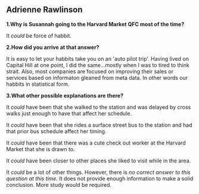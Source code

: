 ## **Adrienne Rawlinson**


**1.Why is Susannah going to the Harvard Market QFC most of the time?**

It *could* be force of habbit. 

**2.How did you arrive at that answer?**

It is easy to let your habbits take you on an 'auto pilot trip'. Having lived on Capital Hill at one point, I did the same...mostly when I was to tired to think strait. Also, most companies are focused on improving their sales or services based on informaton gleaned from meta data. In other words our habbits in statistical form.

**3.What other possible explanations are there?**

It *could* have been that she walked to the station and was delayed by cross walks just enough to have that affect her schedule.

It *could* have been that she rides a surface street bus to the station and had that prior bus schedule affect her timing.

It *could* have been that there was a cute check out worker at the Harvard Market that she is drawn to.

It *could* have been closer to other places she liked to visit while in the area.

It *could* be a lot of other things. However, there is *no correct answer to this question at this time*. It does not provide enough information to make a solid conclusion. More study would be required. 
